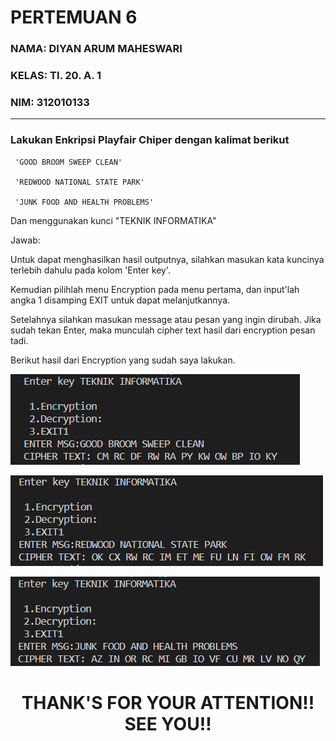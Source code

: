 # PERTEMUAN 6
### NAMA: DIYAN ARUM MAHESWARI 
### KELAS: TI. 20. A. 1
### NIM: 312010133

_____________________________________________________________________

### Lakukan Enkripsi Playfair Chiper dengan kalimat berikut

     'GOOD BROOM SWEEP CLEAN'

     'REDWOOD NATIONAL STATE PARK'

     'JUNK FOOD AND HEALTH PROBLEMS'

Dan menggunakan kunci "TEKNIK INFORMATIKA"

Jawab: 

Untuk dapat menghasilkan hasil outputnya, silahkan masukan kata kuncinya terlebih dahulu pada kolom 'Enter key'.

Kemudian pilihlah menu Encryption pada menu pertama, dan input'lah angka 1 disamping EXIT untuk dapat melanjutkannya.

Setelahnya silahkan masukan message atau pesan yang ingin dirubah. Jika sudah tekan Enter, maka munculah cipher text hasil dari encryption pesan tadi.

Berikut hasil dari Encryption yang sudah saya lakukan.

![menambahkan_gambar](img/1.png)
    

![menambahkan_gambar](img/2.png)


![menambahkan_gambar](img/3.png)



# <P align="center"> THANK'S FOR YOUR ATTENTION!! SEE YOU!!